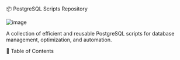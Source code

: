 📦 PostgreSQL Scripts Repository

![image](https://github.com/user-attachments/assets/e1010726-dd81-4ceb-90fc-ddacc1b0b700)


A collection of efficient and reusable PostgreSQL scripts for database management, optimization, and automation.

📑 Table of Contents
